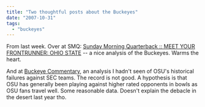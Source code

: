 ```yaml
---
title: "Two thoughtful posts about the Buckeyes"
date: "2007-10-31"
tags: 
  - "buckeyes"
---
```


From last week. Over at SMQ: [Sunday Morning Quarterback :: MEET YOUR FRONTRUNNER: OHIO STATE](http://www.sundaymorningqb.com/story/2007/10/24/173732/75 "Sunday Morning Quarterback :: MEET YOUR FRONTRUNNER: OHIO STATE") -- a nice analysis of the Buckeyes. Warms the heart.

And at [Buckeye Commentary](http://www.buckeyecommentary.com/files/a-lot-on-the-line.html#unique-entry-id-840), an analysis I hadn't seen of OSU's historical failures against SEC teams. The record is not good. A hypothesis is that OSU has generally been playing against higher rated opponents in bowls as OSU fans travel well. Some reasonable data. Doesn't explain the debacle in the desert last year tho.
